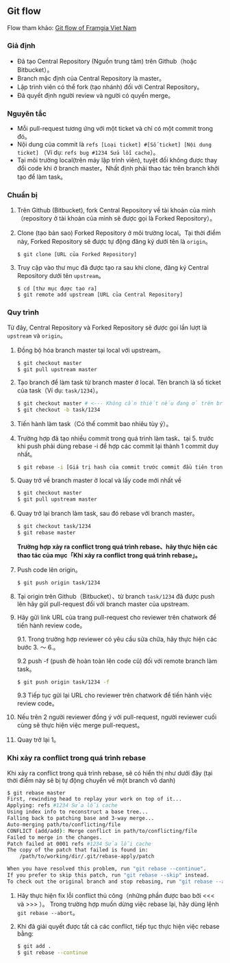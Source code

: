 ## Git flow

Flow tham khảo: [Git flow of Framgia Viet Nam](https://github.com/framgia/coding-standards/blob/master/vn/git/flow.md)

### Giả định
* Đã tạo Central Repository (Nguồn trung tâm) trên Github（hoặc Bitbucket）。
* Branch mặc định của Central Repository là master。
* Lập trình viên có thể  fork (tạo nhánh) đối với Central Repository。
* Đã quyết định người review và người có quyền merge。

### Nguyên tắc
* Mỗi pull-request tương ứng với một ticket và chỉ có một commit trong đó。
* Nội dung của commit là `refs [Loại ticket] #[Số ticket] [Nội dung ticket]` （Ví dụ: `refs bug #1234 Sửa lỗi cache`）。
* Tại môi trường local(trên máy lập trình viên), tuyệt đối không được thay đổi code khi ở branch master。Nhất định phải thao tác trên branch khởi tạo để làm task。

### Chuẩn bị

1. Trên Github (Bitbucket), fork Central Repository về tài khoản của mình（repository ở tài khoản của mình sẽ được gọi là Forked Repository）。

2. Clone (tạo bản sao) Forked Repository ở môi trường local。Tại thời điểm này, Forked Repository sẽ được tự động đăng ký dưới tên là `origin`。
    ```sh
    $ git clone [URL của Forked Repository]
    ```

3. Truy cập vào thư mục đã được tạo ra sau khi clone, đăng ký Central Repository dưới tên `upstream`。
    ```sh
    $ cd [thư mục được tạo ra]
    $ git remote add upstream [URL của Central Repository]
    ```

### Quy trình

Từ đây, Central Repository và Forked Repository sẽ được gọi lần lượt là `upstream` và `origin`。

1. Đồng bộ hóa branch master tại local với upstream。
    ```sh
    $ git checkout master
    $ git pull upstream master
    ```

2. Tạo branch để làm task từ branch master ở local. Tên branch là số ticket của task（Ví dụ: `task/1234`）。
    ```sh
    $ git checkout master # <--- Không cần thiết nếu đang ở trên branch master
    $ git checkout -b task/1234
    ```

3. Tiến hành làm task（Có thể commit bao nhiêu tùy ý）。

4. Trường hợp đã tạo nhiều commit trong quá trình làm task、tại 5. trước khi push phải dùng rebase -i để hợp các commit lại thành 1 commit duy nhất。
    ```sh
    $ git rebase -i [Giá trị hash của commit trước commit đầu tiên trong quá trình làm task]
    ```

5. Quay trở về branch master ở local và lấy code mới nhất về

    ```sh
    $ git checkout master
    $ git pull upstream master
    ```

6. Quay trở lại branch làm task, sau đó rebase với branch master。

    ```sh
    $ git checkout task/1234
    $ git rebase master
    ```
    **Trường hợp xảy ra conflict trong quá trình rebase、hãy thực hiện các thao tác của mục「Khi xảy ra conflict trong quá trình rebase」。**

7. Push code lên origin。

    ```sh
    $ git push origin task/1234
    ```

8. Tại origin trên Github（Bitbucket）、từ branch `task/1234` đã được push lên hãy gửi pull-request đối với branch master của upstream.

9. Hãy gửi link URL của trang pull-request cho reviewer trên chatwork để tiến hành review code。

    9.1. Trong trường hợp reviewer có yêu cầu sửa chữa, hãy thực hiện các bước 3. 〜 6.。

    9.2 push -f (push đè hoàn toàn lên code cũ) đối với remote branch làm task。
    ```sh
    $ git push origin task/1234 -f
    ```

    9.3 Tiếp tục gửi lại URL cho reviewer trên chatwork để tiến hành việc review code。

10. Nếu trên 2 người reviewer đồng ý với pull-request, người reviewer cuối cùng sẽ thực hiện việc merge pull-request。
11. Quay trở lại 1。

### Khi xảy ra conflict trong quá trình rebase

Khi xảy ra conflict trong quá trình rebase, sẽ có hiển thị như dưới đây (tại thời điểm này sẽ bị tự động chuyển về một branch vô danh)
```sh
$ git rebase master
First, rewinding head to replay your work on top of it...
Applying: refs #1234 Sửa lỗi cache
Using index info to reconstruct a base tree...
Falling back to patching base and 3-way merge...
Auto-merging path/to/conflicting/file
CONFLICT (add/add): Merge conflict in path/to/conflicting/file
Failed to merge in the changes.
Patch failed at 0001 refs #1234 Sửa lỗi cache
The copy of the patch that failed is found in:
    /path/to/working/dir/.git/rebase-apply/patch

When you have resolved this problem, run "git rebase --continue".
If you prefer to skip this patch, run "git rebase --skip" instead.
To check out the original branch and stop rebasing, run "git rebase --abort".
```

1. Hãy thực hiện fix lỗi conflict thủ công（những phần được bao bởi <<< và >>> ）。
Trong trường hợp muốn dừng việc rebase lại, hãy dùng lệnh `git rebase --abort`。

2. Khi đã giải quyết được tất cả các conflict, tiếp tục thực hiện việc rebase bằng:

    ```sh
    $ git add .
    $ git rebase --continue
    ```